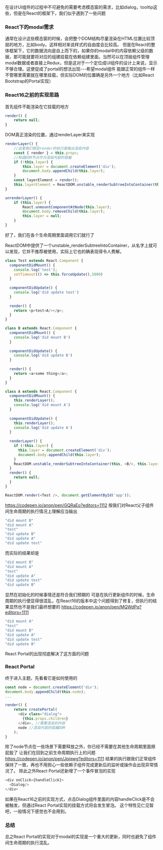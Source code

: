 

在设计UI组件的过程中不可避免的需要考虑模态窗的需求，比如dialog，tooltip这些，但是在React的框架下，我们似乎遇到了一些问题

### React下的modal需求
通常在设计这些模态窗的时候，会把整个DOM结构尽量渲染在HTML位置比较顶层的地方，比如body。这样相对来说样式的自由度会比较高。
但是在React的整体框架下，它的数据流向是自上而下的，如果你的modal中的内容依赖父级的数据，那可能就要将对应的组建挂载在依赖组建里面。当然可以在顶层组件管理modal数据或者直接上Redux，但是这对于一个定位成UI组件的设计上来说，显示不够合理。这便促成了portal的想法出现---希望modal组件
能跟正常的组件一样不管哪里需要就在哪里挂载，但实际DOM的位置确是另外一个地方（比如React Bootstrap的Portal实现）

### React16之前的实现思路
首先组件不能渲染在它挂载的地方
```js
render() {
    return null;
}
```
DOM真正渲染的位置，通过renderLayer来实现
```js
renderLayer() {
    //这里我们假定render的执行是输出渲染内容
    const { render } = this.props;
    //构造DOM节点作为渲染内容的容器
    if (!this.layer) {
        this.layer = document.createElement('div');
        document.body.appendChild(this.layer);
    }
    const layerElement = render();
    this.layerElement = ReactDOM.unstable_renderSubtreeIntoContainer(this, layerElement, this.layer);
}

unrenderLayer() {
    if (this.layer) {
        React.unmountComponentAtNode(this.layer);
        document.body.removeChild(this.layer);
        this.layer = null;
    }
}
```
好了，我们在各个生命周期里面调用它们就行了

ReactDOM中提供了一个unstable_renderSubtreeIntoContainer，从名字上就可以发现，它并不推荐被使用，实际上它也的确表现得令人费解。

```js
class Test extends React.Component {
  componentDidMount() {
    console.log('test');
    setTimeout(() => this.forceUpdate(),5000)
  }
  
  componentDidUpdate() {
    console.log('did update test')
  }
  
  render() {
    return <p>test<A/></p>;
  }
}

class B extends React.Component {
  componentDidMount() {
    console.log('did mount B')
  }
  
  componentDidUpdate() {
    console.log('did update B')
  }
  
  render() {
    return <a>some thing</a>;
  }
}

class A extends React.Component {
  componentDidMount() {
    this.renderLayer();
    console.log('did mount A')
  }
  
  componentDidUpdate() {
    this.renderLayer();
    console.log('did update A')
  }
  
  renderLayer() {
    if (!this.layer) {
      this.layer = document.createElement('div');
      document.body.appendChild(this.layer);
    }
    ReactDOM.unstable_renderSubtreeIntoContainer(this, <B/>, this.layer);
  }
  render() {
    return null;
  }
}

ReactDOM.render(<Test />, document.getElementById('app'));
```
https://codepen.io/anon/pen/GQRaEo?editors=1112
按我们对React父子组件间生命周期的执行情况上理解应当输出
```js
"did mount B"
"did mount A"
"test"
"did update B"
"did update A"
"did update test"
```
而实际的结果却是
```js
"did mount B"
"did mount A"
"test"
"did update A"
"did update test"
"did update B"
```
显然在初始化的时候事情还是符合我们预期的 可是在执行更新组件的时候，生命周期的执行便显得很混乱，在React16的版本中这个问题得到了修复，但执行的结果显然也不是我们最终想要的
https://codepen.io/anon/pen/MQWdPq?editors=1111
```js
"did mount A"
"test"
"did mount B"
"did update A"
"did update test"
"did update B"
```
React Portal的出现彻底解决了这方面的问题
### React Portal
终于进入主题，先看看它是如何使用的
```js
const node = document.createElement('div');
document.body.appendChild(this.node);
...

render() {
    return createPortal(
      <div class="dialog">
        {this.props.children}
      </div>, //需要渲染的内容
      node //渲染内容的容器DOM
    );
}
```
除了node节点在一些场景下需要释放之外，你已经不需要在其他生命周期里面擦屁股了
让我们在回到之前生命周期执行上的问题
https://codepen.io/anon/pen/Jpjqwg?editors=1111
结果的执行跟我们正常组件保持了一致，再也不用担心一些依赖子组件完成更新后的监听或操作会出现异常情况了。
除此之外React Portal还新增了一个事件冒泡的实现
```js
<div onClick={handleClick}>
  <Dialog/>
</div>
```
如果在React16之前的实现方式，点击Dialog组件里面的内容handleClick是不会被触发，但通过React Portal实现的挂载方式将会发生冒泡。
这个特性见仁见智吧，一般情况下感觉也不会用到。
### 总结
总之React Portal的实现对于modal的实现是一个重大的更新，同时也避免了组件间生命周期的执行混乱。
